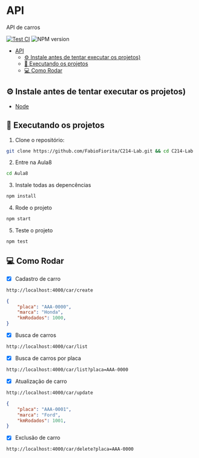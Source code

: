 # API

API de carros

[![Test CI](https://github.com/FabioFiorita/C214-Lab/actions/workflows/node.js.yml/badge.svg?branch=master)](https://github.com/FabioFiorita/C214-Lab/actions/workflows/node.js.yml)
![NPM version](https://img.shields.io/npm/v/npm?label=npm%20version&style=for-the-badge)


- [API](#api)
  - [⚙️ Instale antes de tentar executar os projetos)](#️-instale-antes-de-tentar-executar-os-projetos)
  - [🚀️ Executando os projetos](#️-executando-os-projetos)
  - [💻 Como Rodar](#-como-rodar)

## ⚙️ Instale antes de tentar executar os projetos)
 - [Node](https://nodejs.org/)
 
## 🚀️ Executando os projetos

1. Clone o repositório: 
```bash
git clone https://github.com/FabioFiorita/C214-Lab.git && cd C214-Lab
```
2. Entre na Aula8
```bash
cd Aula8
```

3. Instale todas as depencências
```bash
npm install
```

4. Rode o projeto
```bash
npm start
```

5. Teste o projeto
```bash
npm test
```

## 💻 Como Rodar
- [x] Cadastro de carro
```bash
http://localhost:4000/car/create
```
```json
{
    "placa": "AAA-0000",
    "marca": "Honda",
    "kmRodados": 1000,
}
```
- [x] Busca de carros
```bash
http://localhost:4000/car/list
```
- [x] Busca de carros por placa
```bash
http://localhost:4000/car/list?placa=AAA-0000
```
- [x] Atualização de carro
```bash
http://localhost:4000/car/update
```
```json
{
    "placa": "AAA-0001",
    "marca": "Ford",
    "kmRodados": 1001,
}
```
- [x] Exclusão de carro
```bash
http://localhost:4000/car/delete?placa=AAA-0000
```

